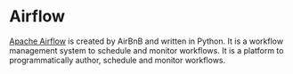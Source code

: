 # Airflow

[Apache Airflow](https://airflow.apache.org/docs/) is created by AirBnB and written in Python.
It is a workflow management system to schedule and monitor workflows.
It is a platform to programmatically author, schedule and monitor workflows.
